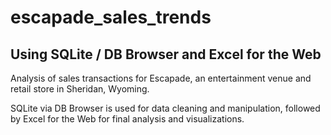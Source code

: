 # escapade_sales_trends
## Using SQLite / DB Browser and Excel for the Web
Analysis of sales transactions for Escapade, an entertainment venue and retail store in Sheridan, Wyoming.

SQLite via DB Browser is used for data cleaning and manipulation, followed by Excel for the Web for final analysis and visualizations.
